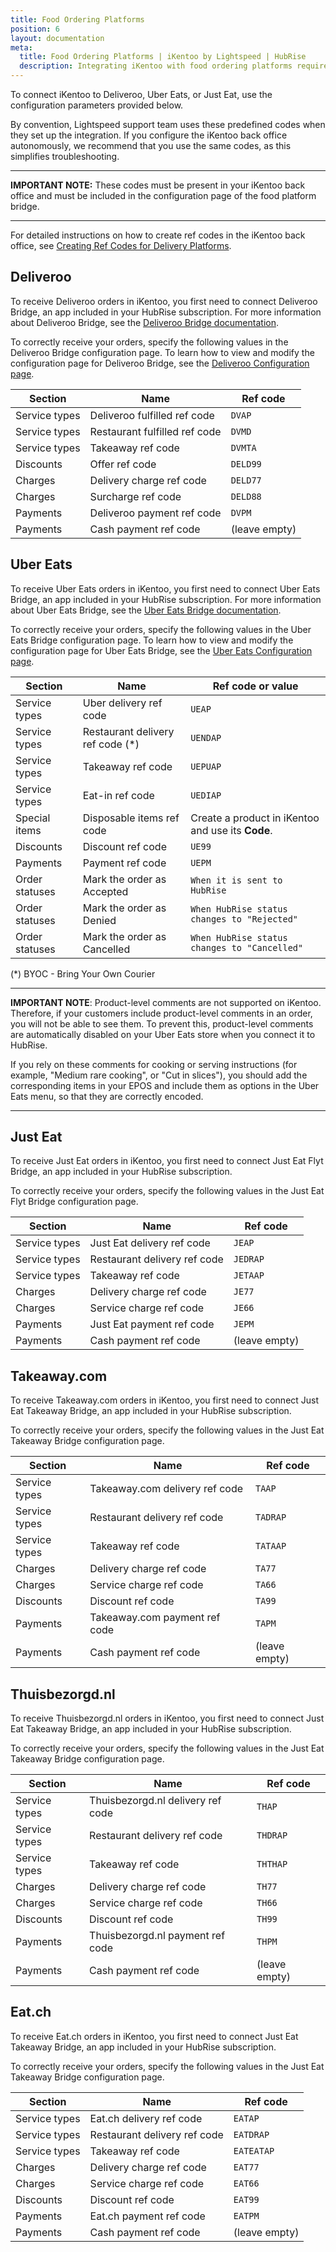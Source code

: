 ```yaml
---
title: Food Ordering Platforms
position: 6
layout: documentation
meta:
  title: Food Ordering Platforms | iKentoo by Lightspeed | HubRise
  description: Integrating iKentoo with food ordering platforms requires you to specify particular ref codes in the configuration page of the delivery platform bridge.
---
```


To connect iKentoo to Deliveroo, Uber Eats, or Just Eat, use the configuration parameters provided below.

By convention, Lightspeed support team uses these predefined codes when they set up the integration. If you configure the iKentoo back office autonomously, we recommend that you use the same codes, as this simplifies troubleshooting.

---

**IMPORTANT NOTE:** These codes must be present in your iKentoo back office and must be included in the configuration page of the food platform bridge.

---

For detailed instructions on how to create ref codes in the iKentoo back office, see [Creating Ref Codes for Delivery Platforms](/apps/ikentoo-lightspeed/map-ref-codes/#creating-ref-codes-for-delivery-platforms).

## Deliveroo

To receive Deliveroo orders in iKentoo, you first need to connect Deliveroo Bridge, an app included in your HubRise subscription. For more information about Deliveroo Bridge, see the [Deliveroo Bridge documentation](/apps/deliveroo).

To correctly receive your orders, specify the following values in the Deliveroo Bridge configuration page. To learn how to view and modify the configuration page for Deliveroo Bridge, see the [Deliveroo Configuration page](/apps/deliveroo/configuration).

| Section       | Name                          | Ref code      |
| ------------- | ----------------------------- | ------------- |
| Service types | Deliveroo fulfilled ref code  | `DVAP`        |
| Service types | Restaurant fulfilled ref code | `DVMD`        |
| Service types | Takeaway ref code             | `DVMTA`       |
| Discounts     | Offer ref code                | `DELD99`      |
| Charges       | Delivery charge ref code      | `DELD77`      |
| Charges       | Surcharge ref code            | `DELD88`      |
| Payments      | Deliveroo payment ref code    | `DVPM`        |
| Payments      | Cash payment ref code         | (leave empty) |

## Uber Eats

To receive Uber Eats orders in iKentoo, you first need to connect Uber Eats Bridge, an app included in your HubRise subscription. For more information about Uber Eats Bridge, see the [Uber Eats Bridge documentation](/apps/uber-eats).

To correctly receive your orders, specify the following values in the Uber Eats Bridge configuration page. To learn how to view and modify the configuration page for Uber Eats Bridge, see the [Uber Eats Configuration page](/apps/uber-eats/configuration).

| Section        | Name                              | Ref code or value                                 |
| -------------- | --------------------------------- | ------------------------------------------------- |
| Service types  | Uber delivery ref code            | `UEAP`                                            |
| Service types  | Restaurant delivery ref code (\*) | `UENDAP`                                          |
| Service types  | Takeaway ref code                 | `UEPUAP`                                          |
| Service types  | Eat-in ref code                   | `UEDIAP`                                          |
| Special items  | Disposable items ref code         | Create a product in iKentoo and use its **Code**. |
| Discounts      | Discount ref code                 | `UE99`                                            |
| Payments       | Payment ref code                  | `UEPM`                                            |
| Order statuses | Mark the order as Accepted        | `When it is sent to HubRise`                      |
| Order statuses | Mark the order as Denied          | `When HubRise status changes to "Rejected"`       |
| Order statuses | Mark the order as Cancelled       | `When HubRise status changes to "Cancelled"`      |

(\*) BYOC - Bring Your Own Courier

---

**IMPORTANT NOTE**: Product-level comments are not supported on iKentoo. Therefore, if your customers include product-level comments in an order, you will not be able to see them.
To prevent this, product-level comments are automatically disabled on your Uber Eats store when you connect it to HubRise.

If you rely on these comments for cooking or serving instructions (for example, "Medium rare cooking", or "Cut in slices"), you should add the corresponding items in your EPOS and include them as options in the Uber Eats menu, so that they are correctly encoded.

---

## Just Eat

To receive Just Eat orders in iKentoo, you first need to connect Just Eat Flyt Bridge, an app included in your HubRise subscription.

To correctly receive your orders, specify the following values in the Just Eat Flyt Bridge configuration page.

| Section       | Name                         | Ref code      |
| ------------- | ---------------------------- | ------------- |
| Service types | Just Eat delivery ref code   | `JEAP`        |
| Service types | Restaurant delivery ref code | `JEDRAP`      |
| Service types | Takeaway ref code            | `JETAAP`      |
| Charges       | Delivery charge ref code     | `JE77`        |
| Charges       | Service charge ref code      | `JE66`        |
| Payments      | Just Eat payment ref code    | `JEPM`        |
| Payments      | Cash payment ref code        | (leave empty) |

## Takeaway.com

To receive Takeaway.com orders in iKentoo, you first need to connect Just Eat Takeaway Bridge, an app included in your HubRise subscription.

To correctly receive your orders, specify the following values in the Just Eat Takeaway Bridge configuration page.

| Section       | Name                           | Ref code      |
| ------------- | ------------------------------ | ------------- |
| Service types | Takeaway.com delivery ref code | `TAAP`        |
| Service types | Restaurant delivery ref code   | `TADRAP`      |
| Service types | Takeaway ref code              | `TATAAP`      |
| Charges       | Delivery charge ref code       | `TA77`        |
| Charges       | Service charge ref code        | `TA66`        |
| Discounts     | Discount ref code              | `TA99`        |
| Payments      | Takeaway.com payment ref code  | `TAPM`        |
| Payments      | Cash payment ref code          | (leave empty) |

## Thuisbezorgd.nl

To receive Thuisbezorgd.nl orders in iKentoo, you first need to connect Just Eat Takeaway Bridge, an app included in your HubRise subscription.

To correctly receive your orders, specify the following values in the Just Eat Takeaway Bridge configuration page.

| Section       | Name                              | Ref code      |
| ------------- | --------------------------------- | ------------- |
| Service types | Thuisbezorgd.nl delivery ref code | `THAP`        |
| Service types | Restaurant delivery ref code      | `THDRAP`      |
| Service types | Takeaway ref code                 | `THTHAP`      |
| Charges       | Delivery charge ref code          | `TH77`        |
| Charges       | Service charge ref code           | `TH66`        |
| Discounts     | Discount ref code                 | `TH99`        |
| Payments      | Thuisbezorgd.nl payment ref code  | `THPM`        |
| Payments      | Cash payment ref code             | (leave empty) |

## Eat.ch

To receive Eat.ch orders in iKentoo, you first need to connect Just Eat Takeaway Bridge, an app included in your HubRise subscription.

To correctly receive your orders, specify the following values in the Just Eat Takeaway Bridge configuration page.

| Section       | Name                         | Ref code      |
| ------------- | ---------------------------- | ------------- |
| Service types | Eat.ch delivery ref code     | `EATAP`       |
| Service types | Restaurant delivery ref code | `EATDRAP`     |
| Service types | Takeaway ref code            | `EATEATAP`    |
| Charges       | Delivery charge ref code     | `EAT77`       |
| Charges       | Service charge ref code      | `EAT66`       |
| Discounts     | Discount ref code            | `EAT99`       |
| Payments      | Eat.ch payment ref code      | `EATPM`       |
| Payments      | Cash payment ref code        | (leave empty) |
